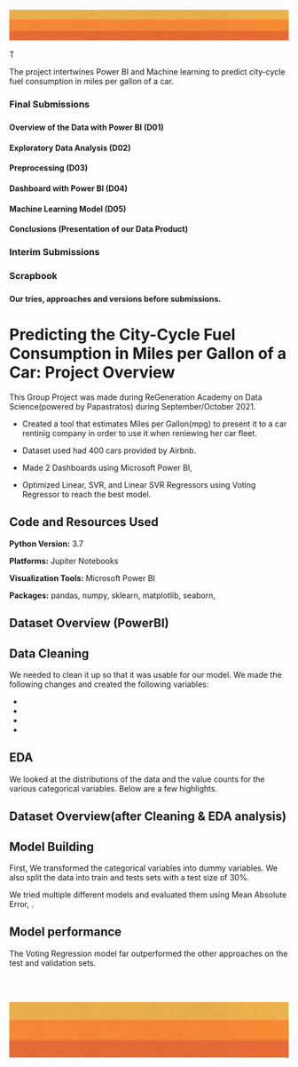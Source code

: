 <html>

<p align="left"><img width="1000" height="auto" src="Images/header.PNG"></p>          

<body>

<p>


T

The project intertwines Power BI and Machine learning to predict city-cycle fuel consumption in miles per gallon of a car.
 
<h3>Final Submissions<h3>
 
<h4> Overview of the Data with Power BI (D01)
<h4> Exploratory Data Analysis (D02)
<h4> Preprocessing (D03)
<h4> Dashboard with Power BI (D04)
<h4> Machine Learning Model (D05)
<h4> Conclusions (Presentation of our Data Product)
 
 
<h3> Interim Submissions<h3>
 
<h3> Scrapbook<h3>
<h4>Our tries, approaches and versions before submissions.


# Predicting the City-Cycle Fuel Consumption in Miles per Gallon of a Car: Project Overview 
This Group Project was made during ReGeneration Academy on Data Science(powered by Papastratos) during September/October 2021.
 
* Created a tool that estimates Miles per Gallon(mpg) to present it to a car rentinig company in order to use it when reniewing her car fleet.

* Dataset used had 400 cars provided by Airbnb.

* Made 2 Dashboards using Microsoft Power BI, 

* Optimized Linear, SVR, and Linear SVR  Regressors using Voting Regressor to reach the best model. 


## Code and Resources Used 

**Python Version:** 3.7  
 
**Platforms:** Jupiter Notebooks
 
**Visualization Tools:** Microsoft Power BI

**Packages:** pandas, numpy, sklearn, matplotlib, seaborn, 

## Dataset Overview (PowerBI)
 
## Data Cleaning

We needed to clean it up so that it was usable for our model. We made the following changes and created the following variables:



*  

*  

*  

*  



## EDA

We looked at the distributions of the data and the value counts for the various categorical variables. Below are a few highlights. 


## Dataset Overview(after Cleaning & EDA analysis) 

## Model Building 


First, We transformed the categorical variables into dummy variables. We also split the data into train and tests sets with a test size of 30%.   


We tried multiple different models and evaluated them using Mean Absolute Error, .    


## Model performance

The Voting Regression model far outperformed the other approaches on the test and validation sets. 


<br>
<br>
<p align="center"><kbd><img width="1000" height="100" src="Images/header.PNG"></kbd></p><br>                     
<br>
</body>
</html>
